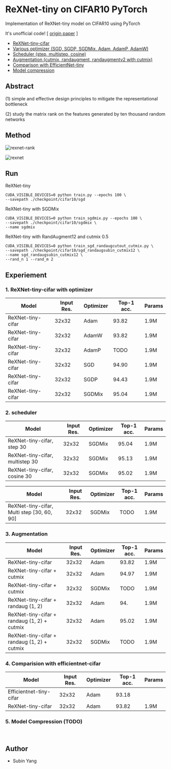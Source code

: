 # ReXNet-tiny on CIFAR10 PyTorch





Implementation of ReXNet-tiny model on CIFAR10 using PyTorch

It's unofficial code!  [ [origin paper](https://arxiv.org/abs/2007.00992) ]

- [ReXNet-tiny-cifar](https://github.com/ysbsb/ReXNet-PyTorch#run)
- [Various optimizer (SGD, SGDP, SGDMix, Adam, AdamP, AdamW)](https://github.com/ysbsb/ReXNet-PyTorch#1-rexnet-tiny-cifar-with-optimizer)
- [Scheduler (step, multistep, cosine)](https://github.com/ysbsb/ReXNet-PyTorch#2-scheduler)
- [Augmentation (cutmix, randaugment, randaugmentv2 with cutmix)](https://github.com/ysbsb/ReXNet-PyTorch#3-augmentation)
- [Comparison with EfficientNet-tiny](https://github.com/ysbsb/ReXNet-PyTorch#4-comparision-with-efficientnet-cifar)
- [Model compression](https://github.com/ysbsb/ReXNet-PyTorch#5-model-compression-todo)







<h2>Abstract</h2>

(1) simple and effective design principles to mitigate the representational bottleneck

(2) study the matrix rank on the features generated by ten thousand random networks





<h2>Method</h2>



![rexnet-rank](https://user-images.githubusercontent.com/37301677/102445963-0cc9d200-4070-11eb-9985-7c0fbcff2355.PNG)



![rexnet](https://user-images.githubusercontent.com/37301677/102445958-0b98a500-4070-11eb-9767-16723fa51b4a.PNG)







<h2>Run</h2>



ReXNet-tiny

```
CUDA_VISIBLE_DEVICES=0 python train.py --epochs 100 \
--savepath ./checkpoint/cifar10/sgd
```



ReXNet-tiny with SGDMix

```
CUDA_VISIBLE_DEVICES=0 python train_sgdmix.py --epochs 100 \
--savepath ./checkpoint/cifar10/sgdmix \
--name sgdmix
```



ReXNet-tiny with RandAugment12 and cutmix 0.5

```
CUDA_VISIBLE_DEVICES=0 python train_sgd_randaugcutout_cutmix.py \
--savepath ./checkpoint/cifar10/sgd_randaugsubin_cutmix12 \
--name sgd_randaugsubin_cutmix12 \
--rand_n 1 --rand_m 2
```





<h2>Experiement</h2>







<h3>1. ReXNet-tiny-cifar with optimizer</h3>

| Model             | Input Res. | Optimizer | Top-1 acc. | Params |
| ----------------- | ---------- | --------- | ---------- | ------ |
| ReXNet-tiny-cifar | 32x32      | Adam      | 93.82      | 1.9M   |
| ReXNet-tiny-cifar | 32x32      | AdamW     | 93.82      | 1.9M   |
| ReXNet-tiny-cifar | 32x32      | AdamP     | TODO       | 1.9M   |
| ReXNet-tiny-cifar | 32x32      | SGD       | 94.90      | 1.9M   |
| ReXNet-tiny-cifar | 32x32      | SGDP      | 94.43      | 1.9M   |
| ReXNet-tiny-cifar | 32x32      | SGDMix    | 95.04      | 1.9M   |




<h3>2. scheduler</h3>

| Model                           | Input Res. | Optimizer | Top-1 acc. | Params |
| ------------------------------- | ---------- | --------- | ---------- | ------ |
| ReXNet-tiny-cifar, step 30      | 32x32      | SGDMix    | 95.04      | 1.9M   |
| ReXNet-tiny-cifar, multistep 30 | 32x32      | SGDMix    | 95.13      | 1.9M   |
| ReXNet-tiny-cifar, cosine 30    | 32x32      | SGDMix    | 95.02      | 1.9M   |



| Model                                      | Input Res. | Optimizer | Top-1 acc. | Params |
| ------------------------------------------ | ---------- | --------- | ---------- | ------ |
| ReXNet-tiny-cifar, Multi step [30, 60, 90] | 32x32      | SGDMix    | TODO       | 1.9M   |






<h3>3. Augmentation</h3>

| Model                                       | Input Res. | Optimizer | Top-1 acc. | Params |
| ------------------------------------------- | ---------- | --------- | ---------- | ------ |
| ReXNet-tiny-cifar                           | 32x32      | Adam      | 93.82      | 1.9M   |
| ReXNet-tiny-cifar + cutmix                  | 32x32      | Adam      | 94.97      | 1.9M   |
| ReXNet-tiny-cifar + cutmix                  | 32x32      | SGDMix    | TODO       | 1.9M   |
| ReXNet-tiny-cifar + randaug (1, 2)          | 32x32      | Adam      | 94.        | 1.9M   |
| ReXNet-tiny-cifar + randaug (1, 2) + cutmix | 32x32      | Adam      | 95.02      | 1.9M   |
| ReXNet-tiny-cifar + randaug (1, 2) + cutmix | 32x32      | SGDMix    | TODO       | 1.9M   |






<h3>4. Comparision with efficientnet-cifar</h3>

| Model                   | Input Res. | Optimizer | Top-1 acc. | Params |
| ----------------------- | ---------- | --------- | ---------- | ------ |
| Efficientnet-tiny-cifar | 32x32      | Adam      | 93.18      |        |
| ReXNet-tiny-cifar       | 32x32      | Adam      | 93.82      | 1.9M   |




<h3>5. Model Compression (TODO)</h3>



<br>



<h2>Author</h2>

- Subin Yang
